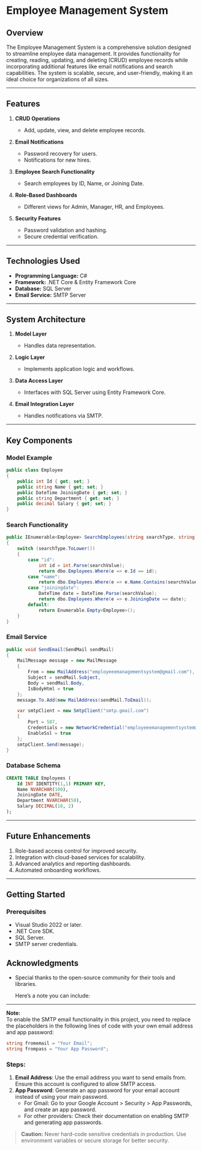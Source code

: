 # Employee Management System

## Overview
The Employee Management System is a comprehensive solution designed to streamline employee data management. It provides functionality for creating, reading, updating, and deleting (CRUD) employee records while incorporating additional features like email notifications and search capabilities. The system is scalable, secure, and user-friendly, making it an ideal choice for organizations of all sizes.

---

## Features

1. **CRUD Operations**
   - Add, update, view, and delete employee records.

2. **Email Notifications**
   - Password recovery for users.
   - Notifications for new hires.

3. **Employee Search Functionality**
   - Search employees by ID, Name, or Joining Date.

4. **Role-Based Dashboards**
   - Different views for Admin, Manager, HR, and Employees.

5. **Security Features**
   - Password validation and hashing.
   - Secure credential verification.

---

## Technologies Used

- **Programming Language:** C#
- **Framework:** .NET Core & Entity Framework Core
- **Database:** SQL Server
- **Email Service:** SMTP Server

---

## System Architecture

1. **Model Layer**
   - Handles data representation.

2. **Logic Layer**
   - Implements application logic and workflows.

3. **Data Access Layer**
   - Interfaces with SQL Server using Entity Framework Core.

4. **Email Integration Layer**
   - Handles notifications via SMTP.

---

## Key Components

### **Model Example**
```csharp
public class Employee
{
    public int Id { get; set; }
    public string Name { get; set; }
    public DateTime JoiningDate { get; set; }
    public string Department { get; set; }
    public decimal Salary { get; set; }
}
```

### **Search Functionality**
```csharp
public IEnumerable<Employee> SearchEmployees(string searchType, string searchValue)
{
    switch (searchType.ToLower())
    {
        case "id":
            int id = int.Parse(searchValue);
            return dbo.Employees.Where(e => e.Id == id);
        case "name":
            return dbo.Employees.Where(e => e.Name.Contains(searchValue));
        case "joiningdate":
            DateTime date = DateTime.Parse(searchValue);
            return dbo.Employees.Where(e => e.JoiningDate == date);
        default:
            return Enumerable.Empty<Employee>();
    }
}
```

### **Email Service**
```csharp
public void SendEmail(SendMail sendMail)
{
    MailMessage message = new MailMessage
    {
        From = new MailAddress("employeeemanagementsystem@gmail.com"),
        Subject = sendMail.Subject,
        Body = sendMail.Body,
        IsBodyHtml = true
    };
    message.To.Add(new MailAddress(sendMail.ToEmail));

    var smtpClient = new SmtpClient("smtp.gmail.com")
    {
        Port = 587,
        Credentials = new NetworkCredential("employeeemanagementsystem@gmail.com", "password"),
        EnableSsl = true
    };
    smtpClient.Send(message);
}
```

### **Database Schema**
```sql
CREATE TABLE Employees (
    Id INT IDENTITY(1,1) PRIMARY KEY,
    Name NVARCHAR(100),
    JoiningDate DATE,
    Department NVARCHAR(50),
    Salary DECIMAL(18, 2)
);
```

---

## Future Enhancements

1. Role-based access control for improved security.
2. Integration with cloud-based services for scalability.
3. Advanced analytics and reporting dashboards.
4. Automated onboarding workflows.

---

## Getting Started

### Prerequisites

- Visual Studio 2022 or later.
- .NET Core SDK.
- SQL Server.
- SMTP server credentials.


## Acknowledgments

- Special thanks to the open-source community for their tools and libraries.

  Here’s a note you can include:  

---

**Note:**  
To enable the SMTP email functionality in this project, you need to replace the placeholders in the following lines of code with your own email address and app password:  

```csharp
string fromemail = "Your Email";  
string frompass = "Your App Password";  
```

### Steps:
1. **Email Address**: Use the email address you want to send emails from. Ensure this account is configured to allow SMTP access.  
2. **App Password**: Generate an app password for your email account instead of using your main password.  
   - For Gmail: Go to your Google Account > Security > App Passwords, and create an app password.  
   - For other providers: Check their documentation on enabling SMTP and generating app passwords.  

> **Caution:** Never hard-code sensitive credentials in production. Use environment variables or secure storage for better security.

